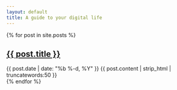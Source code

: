 ```yaml
---
layout: default
title: A guide to your digital life
---
```

<div class="listing">
    {% for post in site.posts %}
    <div class="post other link">
      <h2> <a href="{{site.url}}{{post.url}}">{{ post.title }}</a></h2>
      <time datetime="{{ post.date | date: "%Y-%m-%d" }}">{{ post.date | date: "%b %-d, %Y" }}</time>
      {{ post.content | strip_html | truncatewords:50 }}
    </div>
    {% endfor %}
</div>
